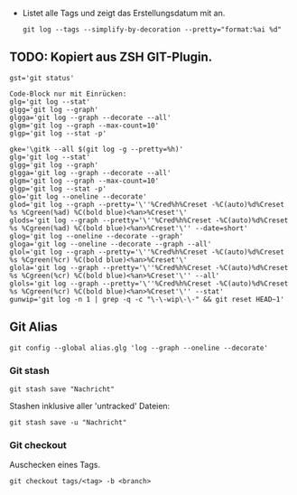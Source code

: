 * Listet alle Tags und zeigt das Erstellungsdatum mit an.
    ```
    git log --tags --simplify-by-decoration --pretty="format:%ai %d"
    ```

## TODO: Kopiert aus ZSH GIT-Plugin.
```
gst='git status'
```

    Code-Block nur mit Einrücken:
    glg='git log --stat'
    glgg='git log --graph'
    glgga='git log --graph --decorate --all'
    glgm='git log --graph --max-count=10'
    glgp='git log --stat -p'

```
gke='\gitk --all $(git log -g --pretty=%h)'
glg='git log --stat'
glgg='git log --graph'
glgga='git log --graph --decorate --all'
glgm='git log --graph --max-count=10'
glgp='git log --stat -p'
glo='git log --oneline --decorate'
glod='git log --graph --pretty='\''%Cred%h%Creset -%C(auto)%d%Creset %s %Cgreen(%ad) %C(bold blue)<%an>%Creset'\'
glods='git log --graph --pretty='\''%Cred%h%Creset -%C(auto)%d%Creset %s %Cgreen(%ad) %C(bold blue)<%an>%Creset'\'' --date=short'
glog='git log --oneline --decorate --graph'
gloga='git log --oneline --decorate --graph --all'
glol='git log --graph --pretty='\''%Cred%h%Creset -%C(auto)%d%Creset %s %Cgreen(%cr) %C(bold blue)<%an>%Creset'\'
glola='git log --graph --pretty='\''%Cred%h%Creset -%C(auto)%d%Creset %s %Cgreen(%cr) %C(bold blue)<%an>%Creset'\'' --all'
glols='git log --graph --pretty='\''%Cred%h%Creset -%C(auto)%d%Creset %s %Cgreen(%cr) %C(bold blue)<%an>%Creset'\'' --stat'
gunwip='git log -n 1 | grep -q -c "\-\-wip\-\-" && git reset HEAD~1'
```

## Git Alias
```
git config --global alias.glg 'log --graph --oneline --decorate'
```

### Git stash
```
git stash save "Nachricht"
```
Stashen inklusive aller 'untracked' Dateien:
```
git stash save -u "Nachricht" 
```

### Git checkout
Auschecken eines Tags.
```
git checkout tags/<tag> -b <branch>
```
